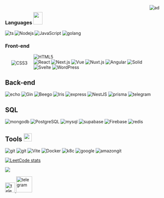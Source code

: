 <!-- 
 <h3>
 I'm Oleksii and I go by GaponovAlexey online in most places. 
 I have built, and more importantly, helped others build computer programs over the past four ears. 
 </h3> -->
 <img alt="ad"  align="right" src="https://camo.githubusercontent.com/63371d36886ee658f5a97401f393e1ab1684b2fd3de674b8f5efc7d410b2a3d0/68747470733a2f2f6d656469612e67697068792e636f6d2f6d656469612f57556c706c634d704f43456d5447427442572f67697068792e676966" />


### Languages <img src="https://user-images.githubusercontent.com/72881348/206250286-b8ee1649-935a-44ca-a699-eb29aea1b0e8.gif" width="30" height="40"/>


<img align="left" alt="ts" style="max-width: 100%" src="https://img.shields.io/badge/-TypeScript-0A2516?style=flat&amp;logo=TypeScript"/>
<img align="top" alt="JavaScript" style="max-width: 100%" src="https://img.shields.io/badge/-JavaScript-0A2516?style=flat&amp;logo=JavaScript"/>
<img align="left" alt="Nodejs" style="max-width: 100%" src="https://img.shields.io/badge/-Nodejs-0A2516?style=flat&amp;logo=Node.js"/>
<img align="top" alt="golang" style="max-width: 100%" src="https://img.shields.io/badge/-Golang-0A2516?style=flat&amp;logo=Go"/>

### Front-end 

<p align="left">
 <img align="left" alt="CSS3" style="margin: 20px;" src="https://img.shields.io/badge/-CSS3-0A2516?style=flat&amp;logo=css3"/>
 <img align="left" alt="HTML5"  src="https://img.shields.io/badge/-HTML5-0A2516?style=flat&amp;logo=HTML5"/>
 
 <br/>
 
 <img align="top" alt="React"  src="https://img.shields.io/badge/-React-0A2516?style=flat&amp;logo=React"/>
 <img align="top" alt="Next.js" src="https://img.shields.io/badge/-Next.js-0A2516?style=flat&amp;logo=Next.js"/>
 <img align="top" alt="Vue"  src="https://img.shields.io/badge/-Vue.js-0A2516?style=flat&amp;logo=Vue.js"/>
 <img align="top" alt="Nuxt.js" style="max-width: 100%" src="https://img.shields.io/badge/-Nuxt.js-0A2516?style=flat&amp;logo=Nuxt.js"/>
 <img align="top" alt="Angular" style="max-width: 100%" src="https://img.shields.io/badge/-Angular-0A2516?style=flat&amp;logo=Angular"/>
 <img align="top" alt="Solid" style="max-width: 100%" src="https://img.shields.io/badge/-Solid-0A2516?style=flat&amp;logo=Solid"/>
 <img align="top" alt="Svelte" style="max-width: 100%" src="https://img.shields.io/badge/-Svelte-0A2516?style=flat&amp;logo=Svelte"/>
 <img align="top" alt="WordPress" style="max-width: 100%" src="https://img.shields.io/badge/-WordPress-0A2516?style=flat&amp;logo=WordPress"/>
 
</p>



##  Back-end

<p align="left">
 <img align="top" alt="echo" style="max-width: 100%" src="https://img.shields.io/badge/-Echo-0A2516?style=flat&amp;logo=go"/>
 
 <img align="top" alt="Gin" style="max-width: 100%" src="https://img.shields.io/badge/-Gin-0A2516?style=flat&amp;logo=go"/>
 
 <img align="top" alt="Beego" style="max-width: 100%" src="https://img.shields.io/badge/-Beego-0A2516?style=flat&amp;logo=go"/>
 
 <img align="top" alt="Iris" style="max-width: 100%" src="https://img.shields.io/badge/-Iris-0A2516?style=flat&amp;logo=go"/>
 
 <img align="top" alt="express" style="max-width: 100%" src="https://img.shields.io/badge/-express.js-%23197CB1E?style=flat&logo=node.js"/>
 
 
 <img align="top" alt="NestJS" style="max-width: 100%" src="https://img.shields.io/badge/-NestJS-%23197CB1E?style=flat&logo=NestJS"/>
 
 <img align="top" alt="prisma" style="max-width: 100%" src="https://img.shields.io/badge/-prisma-%23197CB1E?style=flat&logo=prisma"/>
 
 <img align="top" alt="telegram" style="max-width: 100%" src="https://img.shields.io/badge/-telegram.bot-26A5E4?style=flat&logo=telegram"/>
 

</p>

## SQL

<p align="left">
 <img align="mongodb" alt="mongodb" style="max-width: 100%" src="https://img.shields.io/badge/-Mongodb-080A0D?style=flat&logo=mongodb"/>
  <img align="PostgreSQL" alt="PostgreSQL" style="max-width: 100%" src="https://img.shields.io/badge/-PostgreSQL-080A0D?style=flat&logo=PostgreSQL"/>
  <img align="mysql" alt="mysql" style="max-width: 100%" src="https://img.shields.io/badge/-MySQL-080A0D?style=flat&logo=mysql"/>
  <img align="supabase" alt="supabase" style="max-width: 100%" src="https://img.shields.io/badge/-supabase-080A0D?style=flat&logo=supabase"/>
  <img align="Firebase" alt="Firebase" style="max-width: 100%" src="https://img.shields.io/badge/-Firebase-080A0D?style=flat&logo=Firebase"/>
  <img align="redis" alt="redis" style="max-width: 100%" src="https://img.shields.io/badge/-Redis-080A0D?style=flat&logo=redis"/>
  
 
</p>

## Tools <img  alt="cote" width="26px" src="https://camo.githubusercontent.com/662490d98da872217819984322ada7eabdb0cf406f49e1efbfd6cdc27e164b3e/68747470733a2f2f656d6f6a69732e736c61636b6d6f6a69732e636f6d2f656d6f6a69732f696d616765732f313632313032343339342f33393039322f6361742d726f6c6c2e6769663f31363231303234333934" />



 
<p align="left" >
   <img align="top" alt="git" style="max-width: 100%" src="https://img.shields.io/badge/-Git-080A0D?style=flat&logo=git"/>
 <img align="top" alt="git" style="max-width: 100%" src="https://img.shields.io/badge/-Webpack-080A0D?style=flat&logo=Webpack"/>
 <img align="top" alt="Vite" style="max-width: 100%" src="https://img.shields.io/badge/-Vite-080A0D?style=flat&logo=Vite"/>
   <img align="top" alt="Docker" style="max-width: 100%" src="https://img.shields.io/badge/-Docker-080A0D?style=flat&logo=Docker"/>
 <img align="top" alt="k8c" style="max-width: 100%" src="https://img.shields.io/badge/-k8c-080A0D?style=flat&logo=kubernetes"/>  
 
 <img align="top" alt="google" style="max-width: 100%" src="https://img.shields.io/badge/-GCP-080A0D?style=flat&logo=google"/>
 <img align="top" alt="amazongit" style="max-width: 100%" src="https://img.shields.io/badge/-AWS-080A0D?style=flat&logo=amazon"/>

 
</p>


<div > 
 
  [![LeetCode stats](https://leetcode-stats-six.vercel.app/?username=GaponovAlexey&theme=dark)](https://leetcode.com/GaponovAlexey/)
 
</div>


![](https://komarev.com/ghpvc/?username=GaponovAlexey) 

<p align="left" >
 <a href="https://www.linkedin.com/in/gaponovalexey/" >
     <img alt="telegram" width="32px" src="https://user-images.githubusercontent.com/72881348/206057960-640d818a-975a-48ae-9476-0e77a8696d28.png "  /> 
 </a>
 <a href="https://t.me/Alexey_Gaponov" >
    <img alt="telegram" width="52px" src="https://user-images.githubusercontent.com/72881348/206057427-a2682b87-c6c4-4a8f-b833-35733e0c7290.png "  />
 </a>
</p>

